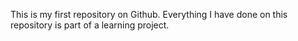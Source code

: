 This is my first repository on Github.
Everything I have done on this repository is part of a learning project.
